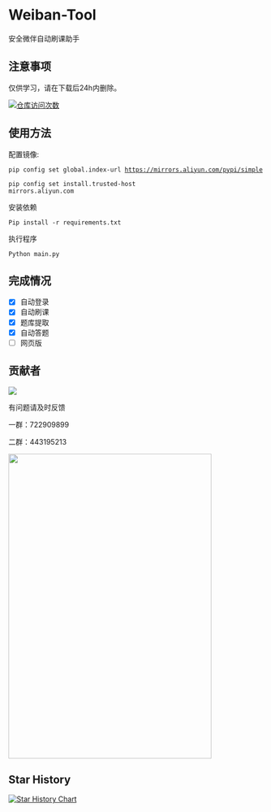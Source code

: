 # Weiban-Tool
安全微伴自动刷课助手

## 注意事项
仅供学习，请在下载后24h内删除。

[![仓库访问次数](https://badges.toozhao.com/badges/01J4X431GX8JJ8F43S0ES0ANXY/green.svg)]( "")

## 使用方法
配置镜像:

<code>pip config set global.index-url https://mirrors.aliyun.com/pypi/simple</code>

<code>pip config set install.trusted-host mirrors.aliyun.com</code>

安装依赖

<code>Pip install -r requirements.txt</code>

执行程序

<code>Python main.py</code>

## 完成情况
- [x] 自动登录
- [x] 自动刷课
- [x] 题库提取
- [x] 自动答题
- [ ] 网页版

## 贡献者

<img src="https://contrib.rocks/image?repo=coaixy/weiban-tool" />

有问题请及时反馈

一群：722909899

二群：443195213

<img src="https://github.com/Coaixy/weiban-tool/blob/master/QRCODE.JPG" width="400" height="600" />

## Star History

[![Star History Chart](https://api.star-history.com/svg?repos=coaixy/weiban-tool&type=Date)](https://star-history.com/#coaixy/weiban-tool&Date)
